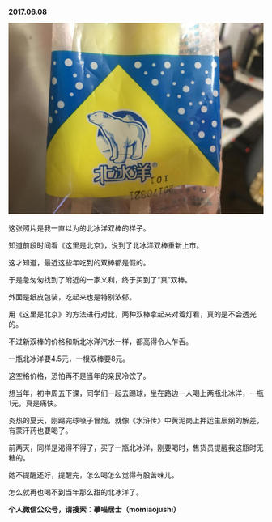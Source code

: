 
          
            
**2017.06.08**



![](img/51001-0d2c320873991ada.JPG)




这张照片是我一直以为的北冰洋双棒的样子。

知道前段时间看《这里是北京》，说到了北冰洋双棒重新上市。

这才知道，最近这些年吃到的双棒都是假的。

于是急匆匆找到了附近的一家义利，终于买到了“真”双棒。

外面是纸皮包装，吃起来也是特别浓郁。

用《这里是北京》的方法进行对比，两种双棒拿起来对着灯看，真的是不会透光的。

不过新双棒的价格和新北冰洋汽水一样，都高得令人乍舌。

一瓶北冰洋要4.5元，一根双棒要8元。

这空格价格，恐怕再不是当年的亲民冷饮了。

想当年，初中周五下课，同学们一起去踢球，坐在路边一人喝上两瓶北冰洋，一瓶1元，真是痛快。

炎热的夏天，刚踢完球嗓子冒烟，就像《水浒传》中黄泥岗上押运生辰纲的解差，有蒙汗药也要喝了。

前两天，同样是渴得不得了，买了一瓶北冰洋，刚要喝时，售货员提醒我这瓶时无糖的。

她不提醒还好，提醒完，怎么喝怎么觉得有股苦味儿。

怎么就再也喝不到当年那么甜的北冰洋了。


**个人微信公众号，请搜索：摹喵居士（momiaojushi）**

          
        